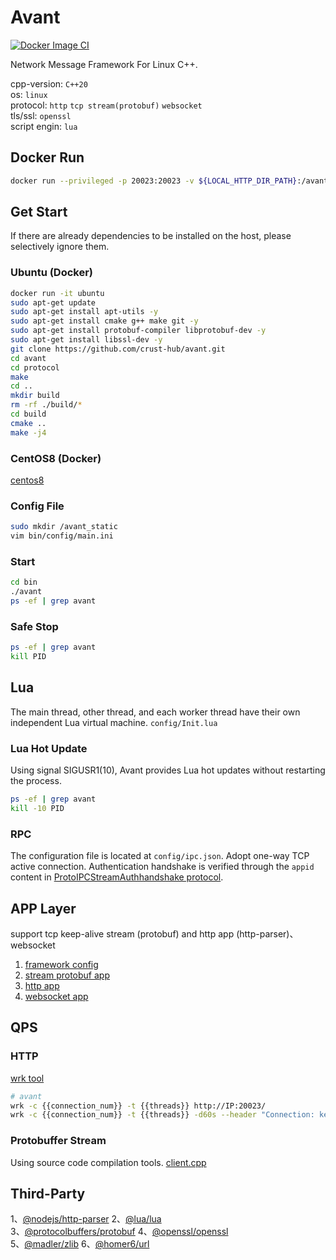 # Avant

[![Docker Image CI](https://github.com/gaowanlu/avant-note/actions/workflows/docker-image.yml/badge.svg)](https://github.com/gaowanlu/avant-note/actions/workflows/docker-image.yml)

Network Message Framework For Linux C++.

cpp-version: `C++20`  
os: `linux`  
protocol: `http` `tcp stream(protobuf)` `websocket`  
tls/ssl: `openssl`  
script engin: `lua`  

## Docker Run

```bash
docker run --privileged -p 20023:20023 -v ${LOCAL_HTTP_DIR_PATH}:/avant_static gaowanlu/avant:latest
```

## Get Start

If there are already dependencies to be installed on the host, please selectively ignore them.

### Ubuntu (Docker)

```bash
docker run -it ubuntu
sudo apt-get update
sudo apt-get install apt-utils -y
sudo apt-get install cmake g++ make git -y
sudo apt-get install protobuf-compiler libprotobuf-dev -y
sudo apt-get install libssl-dev -y
git clone https://github.com/crust-hub/avant.git
cd avant
cd protocol
make
cd ..
mkdir build
rm -rf ./build/*
cd build
cmake ..
make -j4
```

### CentOS8 (Docker)

[centos8](./centos8.md)

### Config File

```bash
sudo mkdir /avant_static
vim bin/config/main.ini
```

### Start

```bash
cd bin
./avant
ps -ef | grep avant
```

### Safe Stop

```bash
ps -ef | grep avant
kill PID
```

## Lua

The main thread, other thread, and each worker thread have their own independent Lua virtual machine. `config/Init.lua`

### Lua Hot Update

Using signal SIGUSR1(10), Avant provides Lua hot updates without restarting the process.

```bash
ps -ef | grep avant
kill -10 PID
```

### RPC

The configuration file is located at `config/ipc.json`. Adopt one-way TCP active connection. Authentication handshake is verified through the `appid` content in [ProtoIPCStreamAuthhandshake protocol](./protocol/proto_ipc_stream.proto).

## APP Layer

support tcp keep-alive stream (protobuf) and http app (http-parser)、websocket

1. [framework config](https://github.com/crust-hub/avant/blob/main/bin/config/main.ini)
2. [stream protobuf app](https://github.com/crust-hub/avant/blob/main/src/app/stream_app.cpp)
3. [http app](https://github.com/crust-hub/avant/blob/main/src/app/http_app.cpp)
4. [websocket app](https://github.com/crust-hub/avant/blob/main/src/app/websocket_app.cpp)

## QPS

### HTTP

[wrk tool](https://github.com/wg/wrk)

```bash
# avant
wrk -c {{connection_num}} -t {{threads}} http://IP:20023/
wrk -c {{connection_num}} -t {{threads}} -d60s --header "Connection: keep-alive" http://127.0.0.1:20023/
```

### Protobuffer Stream 

Using source code compilation tools. [client.cpp](./client/client.cpp)

## Third-Party

1、[@nodejs/http-parser](https://github.com/nodejs/http-parser)  2、[@lua/lua](https://github.com/lua/lua)  
3、[@protocolbuffers/protobuf](https://github.com/protocolbuffers/protobuf)  4、[@openssl/openssl](https://github.com/openssl/openssl)  
5、[@madler/zlib](https://github.com/madler/zlib)  6、[@homer6/url](https://github.com/homer6/url)
